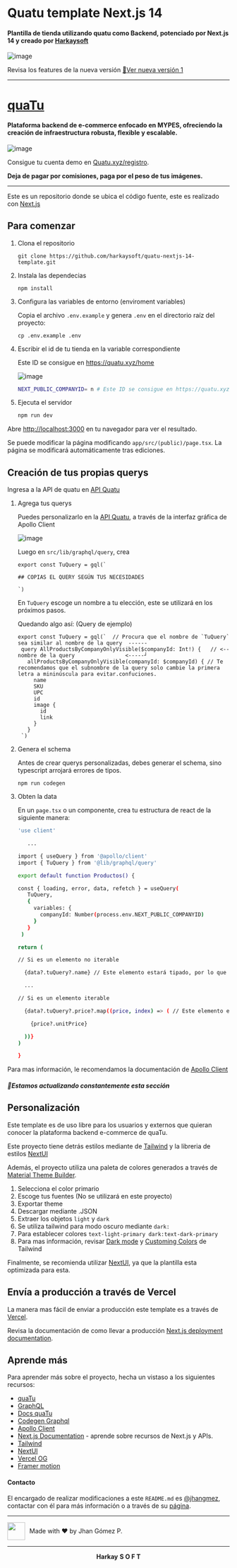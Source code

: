 # Quatu template Next.js 14

#### Plantilla de tienda utilizando quatu como Backend, potenciado por Next.js 14 y creado por [Harkaysoft](https://harkaysoft.vercel.app)

![image](https://github.com/user-attachments/assets/2f640999-79e9-4416-ab94-910dc6ac42d5)

Revisa los features de la nueva versión [🚀Ver nueva versión 1](https://github.com/harkaysoft/quatu-nextjs-14-template/releases/tag/v1)

---

# [quaTu](https://www.quatu.xyz)

#### Plataforma backend de e-commerce enfocado en MYPES, ofreciendo la creación de infraestructura robusta, flexible y escalable.

![image](https://github.com/user-attachments/assets/467695a0-b63e-4edc-81c2-ca10405d91b7)

Consigue tu cuenta demo en [Quatu.xyz/registro](https://www.quatu.xyz/registro).

<strong>Deja de pagar por comisiones, paga por el peso de tus imágenes.</strong>

---

Este es un repositorio donde se ubica el código fuente, este es realizado con [Next.js](https://nextjs.org/)

## Para comenzar

1. Clona el repositorio
  
   ```
   git clone https://github.com/harkaysoft/quatu-nextjs-14-template.git
   ```

2. Instala las dependecias

   ```
   npm install
   ```
   
4. Configura las variables de entorno (enviroment variables)

   Copia el archivo `.env.example` y genera `.env` en el directorio raíz del proyecto:
  
   ```
   cp .env.example .env
   ```
5. Escribir el id de tu tienda en la variable correspondiente

   Este ID se consigue en https://quatu.xyz/home

   ![image](https://github.com/user-attachments/assets/8c9766db-65b0-4bd7-a671-2f2a56d6d4ad)

    ```bash
    NEXT_PUBLIC_COMPANYID= n # Este ID se consigue en https://quatu.xyz/home
    ```
     
6. Ejecuta el servidor

    ```bash
    npm run dev
    ```

Abre [http://localhost:3000](http://localhost:3000) en tu navegador para ver el resultado.

Se puede modificar la página modificando `app/src/(public)/page.tsx`. La página se modificará automáticamente tras ediciones.

## Creación de tus propias querys

Ingresa a la API de quatu en [API Quatu](https://api.quatu.xyz)

1. Agrega tus querys

   Puedes personalizarlo en la [API Quatu](https://api.quatu.xyz), a través de la interfaz gráfica de Apollo Client

   ![image](https://github.com/user-attachments/assets/2c7b6310-e22d-4956-83ab-ed55aeb36b0c)

   Luego en `src/lib/graphql/query`, crea

   ```
   export const TuQuery = gql(`

   ## COPIAS EL QUERY SEGÚN TUS NECESIDADES
   
   `)
   ```

   En `TuQuery` escoge un nombre a tu elección, este se utilizará en los próximos pasos.

   Quedando algo así: (Query de ejemplo)
   
   ```
   export const TuQuery = gql(`  // Procura que el nombre de `TuQuery` sea similar al nombre de la query  ------
    query AllProductsByCompanyOnlyVisible($companyId: Int!) {   // <-- nombre de la query                <-----┘
      allProductsByCompanyOnlyVisible(companyId: $companyId) { // Te recomendamos que el subnombre de la query solo cambie la primera letra a mininúscula para evitar.confuciones.
        name
        SKU
        UPC
        id
        image {
          id
          link
        }
      }
    `)
    ```

2. Genera el schema

   Antes de crear querys personalizadas, debes generar el schema, sino typescript arrojará errores de tipos.

   ```
   npm run codegen
   ```
3. Obten la data

   En un `page.tsx` o un componente, crea tu estructura de react de la siguiente manera:
   
   ```bash
   'use client'
   
      ...

   import { useQuery } from '@apollo/client'
   import { TuQuery } from '@lib/graphql/query'
   
   export default function Productos() {
   
   const { loading, error, data, refetch } = useQuery(
      TuQuery,
      {
        variables: {
          companyId: Number(process.env.NEXT_PUBLIC_COMPANYID)
        }
      }
    )

   return (

   // Si es un elemento no iterable

     {data?.tuQuery?.name} // Este elemento estará tipado, por lo que te recomendamos seguir las sugerencias de typescript
   
     ...
   
   // Si es un elemento iterable

     {data?.tuQuery?.price?.map((price, index) => ( // Este elemento estará tipado, por lo que te recomendamos seguir las sugerencias de typescript

       {price?.unitPrice}
   
     ))}
   )
   
   }
   ```

Para mas información, le recomendamos la documentación de [Apollo Client](https://www.apollographql.com/docs/react/)

##### 🚀Estamos actualizando constantemente esta sección

## Personalización

Este template es de uso libre para los usuarios y externos que quieran conocer la plataforma backend e-commerce de quaTu.

Este proyecto tiene detrás estilos mediante de [Tailwind](https://tailwindcss.com/docs/installation) y la libreria de  estilos [NextUI](https://nextui.org/docs/guide/introduction)

Además, el proyecto utiliza una paleta de colores generados a través de [Material Theme Builder](https://material-foundation.github.io/material-theme-builder/).

1. Selecciona el color primario
2. Escoge tus fuentes (No se utilizará en este proyecto)
3. Exportar theme
4. Descargar mediante .JSON
5. Extraer los objetos `light` y `dark`
6. Se utiliza tailwind para modo oscuro mediante `dark:`
7. Para establecer colores `text-light-primary dark:text-dark-primary`
8. Para mas información, revisar [Dark mode](https://tailwindcss.com/docs/dark-mode) y [Customing Colors](https://tailwindcss.com/docs/customizing-colors) de Tailwind

Finalmente, se recomienda utilizar [NextUI](https://nextui.org/docs/guide/introduction), ya que la plantilla esta optimizada para esta.


## Envía a producción a través de Vercel

La manera mas fácil de enviar a producción este template es a través de [Vercel](https://vercel.com/new?utm_medium=default-template&filter=next.js&utm_source=create-next-app&utm_campaign=create-next-app-readme).

Revisa la documentación de como llevar a producción [Next.js deployment documentation](https://nextjs.org/docs/deployment).

## Aprende más

Para aprender más sobre el proyecto, hecha un vistaso a los siguientes recursos:

- [quaTu](https://www.quatu.xyz)
- [GraphQL](https://graphql.org/learn/)
- [Docs quaTu](https://docs.quatu.xyz)
- [Codegen Graphql](https://the-guild.dev/graphql/codegen/docs/getting-started)
- [Apollo Client](https://www.apollographql.com/docs/react/)
- [Next.js Documentation](https://nextjs.org/docs) - aprende sobre recursos de Next.js y APIs.
- [Tailwind](https://tailwindcss.com/docs/installation)
- [NextUI](https://nextui.org/docs/guide/introduction)
- [Vercel OG](https://nextjs.org/docs/app/api-reference/file-conventions/metadata/opengraph-image)
- [Framer motion](https://www.framer.com/motion/)

#### Contacto

El encargado de realizar modificaciones a este `README.md` es [@jhangmez](https://github.com/jhangmez), contactar con él para más información o a través de su [página](https://www.jhangmez.xyz).

---

<div style="display: flex; align-items: center; height: fit-content;">
  <img src="https://avatars.githubusercontent.com/u/60937214?v=4" width="40" style="margin-right: 10px;"/>
  <span>Made with ❤️ by Jhan Gómez P.</span>
</div>

---

<div align="center">
  <strong>Harkay</strong>
  <strong> S O F T</strong>
</div>
